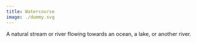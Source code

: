 ```yaml
---
title: Watercourse
image: ./dummy.svg
---
```


A natural stream or river flowing towards an ocean, a lake, or another river.

